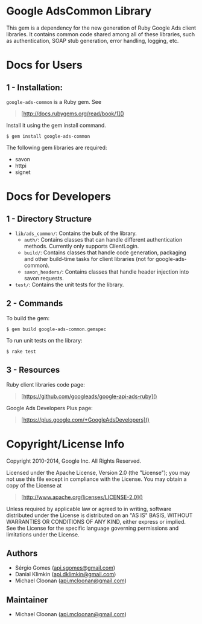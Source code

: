 # Google AdsCommon Library

This gem is a dependency for the new generation of Ruby Google Ads client
libraries. It contains common code shared among all of these libraries, such as
authentication, SOAP stub generation, error handling, logging, etc.


# Docs for Users

## 1 - Installation:

`google-ads-common` is a Ruby gem. See

> [http://docs.rubygems.org/read/book/1]()

Install it using the gem install command.

    $ gem install google-ads-common

The following gem libraries are required:

 - savon
 - httpi
 - signet


# Docs for Developers

## 1 - Directory Structure

- `lib/ads_common/`: Contains the bulk of the library.
  - `auth/`: Contains classes that can handle different authentication methods.
    Currently only supports ClientLogin.
  - `build/`: Contains classes that handle code generation, packaging and other
    build-time tasks for client libraries (not for google-ads-common).
  - `savon_headers/`: Contains classes that handle header injection into savon
    requests.
- `test/`: Contains the unit tests for the library.


## 2 - Commands

To build the gem:

    $ gem build google-ads-common.gemspec

To run unit tests on the library:

    $ rake test


## 3 - Resources

Ruby client libraries code page:

> [https://github.com/googleads/google-api-ads-ruby]()

Google Ads Developers Plus page:

> [https://plus.google.com/+GoogleAdsDevelopers]()


# Copyright/License Info

Copyright 2010-2014, Google Inc. All Rights Reserved.

Licensed under the Apache License, Version 2.0 (the "License");
you may not use this file except in compliance with the License.
You may obtain a copy of the License at

> [http://www.apache.org/licenses/LICENSE-2.0]()

Unless required by applicable law or agreed to in writing, software
distributed under the License is distributed on an "AS IS" BASIS,
WITHOUT WARRANTIES OR CONDITIONS OF ANY KIND, either express or implied.
See the License for the specific language governing permissions and
limitations under the License.


## Authors

 - Sérgio Gomes (api.sgomes@gmail.com)
 - Danial Klimkin (api.dklimkin@gmail.com)
 - Michael Cloonan (api.mcloonan@gmail.com)

## Maintainer

 - Michael Cloonan (api.mcloonan@gmail.com)
